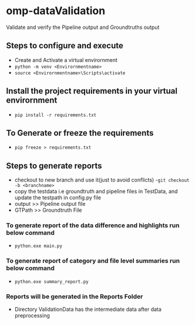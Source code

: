 # omp-dataValidation
Validate and verify the Pipeline output and Groundtruths output

## Steps to configure and execute
- Create and Activate a virtual envirornment
- `python -m venv <Envirornmentname>`
- `source <Envirornmentname>\Scripts\activate`

## Install the project requirements in your virtual envirornment
- `pip install -r requirements.txt`

## To Generate or freeze the requirements
- `pip freeze > requirements.txt`

## Steps to generate reports
- checkout to new branch and use it(just to avoid conflicts)
-`git checkout -b <branchname>`
- copy the testdata i.e groundtruth and pipeline files in TestData, and update the testpath in config.py file
- output >> Pipeline output file
- GTPath >> Groundtruth File 

### To generate report of the data difference and highlights run below command
- `python.exe main.py`

### To generate report of category and file level summaries run below command
- `python.exe summary_report.py`

### Reports will be generated in the Reports Folder
- Directory ValidationData has the intermediate data after data preprocessing
